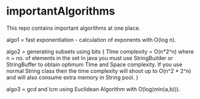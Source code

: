# importantAlgorithms
This repo contains important algorithms at one place.

algo1 = fast exponentiation - calculation of exponents with O(log n).

algo2 = generating subsets using bits {
  TIme complexity = O(n*2^n) where n = no. of elements in the set
  In java you must use StringBuilder or StringBuffer to obtain optimum TIme and Space complexity.
  If you use normal String class then the time complexity will shoot up to O(n^2 * 2^n) and will also consume extra memory in String pool.
}

algo3 = gcd and lcm using Euclidean Algorithm with O(log(min(a,b))).
